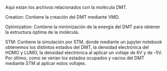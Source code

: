 Aquí estan los archivos relacionados con la molécula DMT.

Creation: Contiene la creación del DMT mediante VMD.

Optimization: Contiene la minimización de la energía del DMT para obtener la estructura óptima de la molécula.

STM: Contiene la simulación por STM, donde mediante un jupyter notebook obtenemos los distintos estados del DMT, la densidad electrónica del HOMO y LUMO, la densidad electrónica al aplicar un voltaje de 6V y de -5V. Por último, como se verían los estados ocupados y vacios del DMT mediante STM al aplicar estos voltajes.
